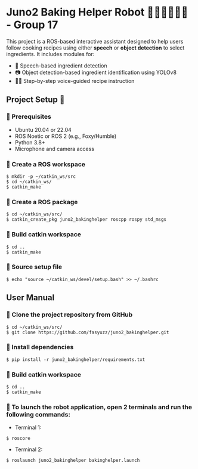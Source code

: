 # Juno2 Baking Helper Robot 👩🏻‍🍳🍰🥣🍪 - Group 17

This project is a ROS-based interactive assistant designed to help users follow cooking recipes using either **speech** or **object detection** to select ingredients. It includes modules for:

- 🎤 Speech-based ingredient detection
- 📷 Object detection-based ingredient identification using YOLOv8
- 👨‍🍳 Step-by-step voice-guided recipe instruction

## Project Setup 🚀

### 📌 Prerequisites

- Ubuntu 20.04 or 22.04
- ROS Noetic or ROS 2 (e.g., Foxy/Humble)
- Python 3.8+
- Microphone and camera access

### 📌 Create a ROS workspace
```
$ mkdir -p ~/catkin_ws/src
$ cd ~/catkin_ws/
$ catkin_make
```

### 📌 Create a ROS package
```
$ cd ~/catkin_ws/src/
$ catkin_create_pkg juno2_bakinghelper roscpp rospy std_msgs
```

### 📌 Build catkin workspace
```
$ cd ..
$ catkin_make
```

### 📌 Source setup file
```
$ echo "source ~/catkin_ws/devel/setup.bash" >> ~/.bashrc
```

## User Manual

### 📌 Clone the project repository from GitHub
```
$ cd ~/catkin_ws/src/
$ git clone https://github.com/fasyuzz/juno2_bakinghelper.git
```
### 📌 Install dependencies
```
$ pip install -r juno2_bakinghelper/requirements.txt
```
### 📌 Build catkin workspace
```
$ cd ..
$ catkin_make
```
### 📌 To launch the robot application, open 2 terminals and run the following commands:
- Terminal 1:
```
$ roscore
```
- Terminal 2:
```
$ roslaunch juno2_bakinghelper bakinghelper.launch
